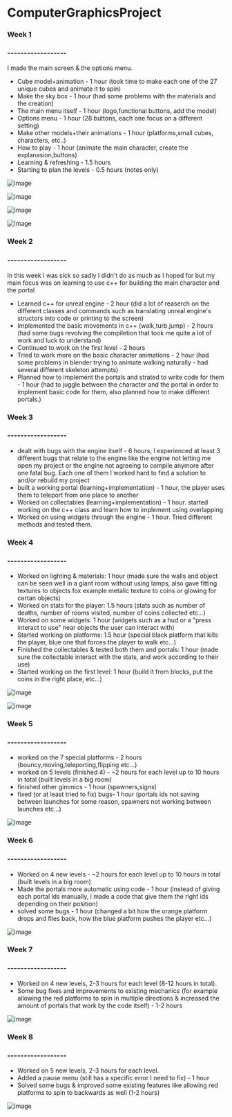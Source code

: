 # ComputerGraphicsProject



### Week 1
### ------------------

I made the main screen & the options menu.

* Cube model+animation - 1 hour (took time to make each one of the 27 unique cubes and animate it to spin)
* Make the sky box - 1 hour (had some problems with the materials and the creation)
* The main menu itself  - 1 hour (logo,functional buttons, add the model)
* Options menu - 1 hour (28 buttons, each one focus on a different setting)
* Make other models+their animations - 1 hour (platforms,small cubes, characters, etc..)
* How to play - 1 hour (animate the main character, create the explanasion,buttons)
* Learning & refreshing - 1.5 hours
* Starting to plan the levels - 0.5 hours (notes only)


![image](https://user-images.githubusercontent.com/92427271/198575078-61ed57df-b012-4483-90bc-9698ab4a5e0c.png)

![image](https://user-images.githubusercontent.com/92427271/198699555-19847841-210e-444c-8eca-2088d2a86084.png)

![image](https://user-images.githubusercontent.com/92427271/198573539-fe9a3461-8bec-4ce2-8b91-a050ac98742c.png)

![image](https://user-images.githubusercontent.com/92427271/198574183-f0f1076f-0d6c-48ae-8f6a-70f162d6e078.png)


### Week 2
### ------------------

In this week I was sick so sadly I didn't do as much as I hoped for but my main focus was on learning to use c++ for building the main character and the portal

- Learned c++ for unreal engine - 2 hour (did a lot of reaserch on the different classes and commands such as translating unreal engine's structors into code or printing to the screen)
- Implemented the basic movements in c++ (walk,turb,jump) - 2 hours (had some bugs revolving the compiletion that took me quite a lot of work and luck to understand)
- Continued to work on the first level - 2 hours
- Tried to work more on the basic character animations - 2 hour (had some problems in blender trying to animate walking naturally - had several different skeleton attempts)
- Planned how to implement the portals and strated to write code for them - 1 hour (had to juggle between the character and the portal in order to implement basic code for them, also planned how to make different portals.)

### Week 3
### ------------------
- dealt with bugs with the engine itself - 6 hours, I experienced at least 3 different bugs that relate to the engine like the engine not letting me open my project or the engine not agreeing to compile anymore after one fatal bug. Each one of them I worked hard to find a solution to and/or rebuild my project
- built a working portal (learning+implementation) - 1 hour, the player uses them to teleport from one place to another
- Worked on collectables (learning+implementation) - 1 hour. started working on the c++ class and learn how to implement using overlapping
- Worked on using widgets through the engine - 1 hour. Tried different methods and tested them.

### Week 4
### ------------------
- Worked on lighting & materials:  1 hour (made sure the walls and object can be seen well in a giant room without using lamps, also gave fitting textures
to objects fox example metalic texture to coins or glowing for certan objects)
- Worked on stats for the player: 1.5 hours (stats such as number of deaths, number of rooms visited, number of coins collected etc...)
- Worked on some widgets: 1 hour (widgets such as a hud or a "press interact to use" near objects the user can interact with)
- Started working on platforms: 1.5 hour (special black platform that kills the player, blue one that forces the player to walk etc...)
- Finished the collectables & tested both them and portals: 1 hour (made sure the collectable interact with the stats, and work according to their use)
- Started working on the first level: 1 hour (build it from blocks, put the coins in the right place, etc...)

![image](https://user-images.githubusercontent.com/92427271/203572278-af00729a-002d-4db3-98ea-2d3202c349b1.png)

![image](https://user-images.githubusercontent.com/92427271/203572453-b2d64bf1-ef0c-45ba-9c64-a7988590ebed.png)


### Week 5
### ------------------
- worked on the 7 special platforms - 2 hours (bouncy,moving,teleporting,flipping etc...)
- worked on 5 levels (finished 4)  - ~2 hours for each level up to 10 hours in total (built levels in a big room) 
- finished other gimmics - 1 hour (spawners,signs)
-  fixed (or at least tried to fix) bugs- 1 hour (portals ids not saving between launches for some reason, spawners not working between launches etc...)


![image](https://user-images.githubusercontent.com/92427271/205191696-0d4648cd-188c-4558-bff4-703386c26f97.png)


### Week 6
### ------------------
- Worked on 4 new levels - ~2 hours for each level up to 10 hours in total (built levels in a big room) 
- Made the portals more automatic using code - 1 hour (instead of giving each portal ids manually, i made a code that give them the right ids depending on their position)
- solved some bugs - 1 hour (changed a bit how the orange platform drops and flies back, how the blue platform pushes the player etc...)

![image](https://user-images.githubusercontent.com/92427271/206739464-cf4a111a-fa10-4323-8670-8dda51b5a519.png)


### Week 7
### ------------------
- Worked on 4 new levels, 2-3 hours for each level (8-12 hours in total).
- Some bug fixes and improvements to existing mechanics (for example allowing the red platforms to spin in multiple directions & increased the amount of portals
that work by the code itself) - 1-2 hours

![image](https://user-images.githubusercontent.com/92427271/207940885-b9729c6b-38e6-4d95-ba46-3dc33223ffa0.png)


### Week 8
### ------------------
- Worked on 5 new levels, 2-3 hours for each level.
- Added a pause menu (still has a specific error I need to fix) - 1 hour
- Solved some bugs & improved some existing features like allowing red platforms to spin to backwards as well (1-2 hours)


![image](https://user-images.githubusercontent.com/92427271/209005078-159d4878-bdd5-4c48-ab92-3c5e4158d9a2.png)

